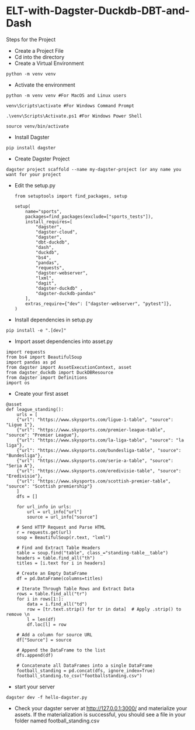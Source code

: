 # ELT-with-Dagster-Duckdb-DBT-and-Dash
Steps for the Project
- Create a Project File
- Cd into the directory
- Create a Virtual Environment
```
python -m venv venv
```
- Activate the environment
```
python -m venv venv #For MacOS and Linux users

venv\Scripts\activate #For Windows Command Prompt

.\venv\Scripts\Activate.ps1 #For Windows Power Shell

source venv/bin/activate
```
- Install Dagster
```
pip install dagster
```
- Create Dagster Project
 ```
dagster project scaffold --name my-dagster-project (or any name you want for your project

```
- Edit the setup.py
  ```
  from setuptools import find_packages, setup
  
  setup(
      name="sports",
      packages=find_packages(exclude=["sports_tests"]),
      install_requires=[
          "dagster",
          "dagster-cloud",
          "dagster",
          "dbt-duckdb",
          "dash",
          "duckdb",
          "bs4",
          "pandas",
          "requests",
          "dagster-webserver",
          "lxml",
          "dagit",
          "dagster-duckdb" ,
          "dagster-duckdb-pandas"
      ],
      extras_require={"dev": ["dagster-webserver", "pytest"]},
  )
  ```
- Install dependencies in setup.py
```
pip install -e ".[dev]"
```
- Import asset dependencies into asset.py
```
import requests
from bs4 import BeautifulSoup
import pandas as pd
from dagster import AssetExecutionContext, asset
from dagster_duckdb import DuckDBResource
from dagster import Definitions
import os
```
- Create your first asset
```
@asset
def league_standing():
    urls = [
    {"url": "https://www.skysports.com/ligue-1-table", "source": "Ligue 1"},
    {"url": "https://www.skysports.com/premier-league-table", "source": "Premier League"},
    {"url": "https://www.skysports.com/la-liga-table", "source": "la liga"},
    {"url": "https://www.skysports.com/bundesliga-table", "source": "Bundesliga"},
    {"url": "https://www.skysports.com/serie-a-table", "source": "Seria A"},
    {"url": "https://www.skysports.com/eredivisie-table", "source": "Eredivisie"},
    {"url": "https://www.skysports.com/scottish-premier-table", "source": "Scottish premiership"}
    ]
    dfs = []

    for url_info in urls:
        url = url_info["url"]
        source = url_info["source"]

    # Send HTTP Request and Parse HTML
    r = requests.get(url)
    soup = BeautifulSoup(r.text, "lxml")

    # Find and Extract Table Headers
    table = soup.find("table", class_="standing-table__table")
    headers = table.find_all("th")
    titles = [i.text for i in headers]

    # Create an Empty DataFrame
    df = pd.DataFrame(columns=titles)

    # Iterate Through Table Rows and Extract Data
    rows = table.find_all("tr")
    for i in rows[1:]:
        data = i.find_all("td")
        row = [tr.text.strip() for tr in data]  # Apply .strip() to remove \n
        l = len(df)
        df.loc[l] = row

    # Add a column for source URL
    df["Source"] = source

    # Append the DataFrame to the list
    dfs.append(df)

    # Concatenate all DataFrames into a single DataFrame
    football_standing = pd.concat(dfs, ignore_index=True)
    football_standing.to_csv("footballstanding.csv")
```

- start your server
```
dagster dev -f hello-dagster.py
```
- Check your dagster server at http://127.0.0.1:3000/ and materialize your assets. If the materialization is successful, you should see a file in your folder named football_standing.csv
